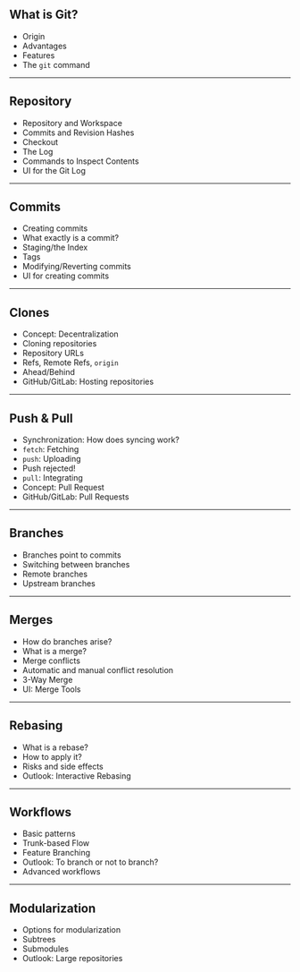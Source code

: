 ## What is Git?

 * Origin
 * Advantages
 * Features
 * The `git` command

---

## Repository

 * Repository and Workspace 
 * Commits and Revision Hashes
 * Checkout
 * The Log
 * Commands to Inspect Contents
 * UI for the Git Log

---

## Commits

 * Creating commits
 * What exactly is a commit?  
 * Staging/the Index
 * Tags
 * Modifying/Reverting commits
 * UI for creating commits

---

## Clones

 * Concept: Decentralization
 * Cloning repositories
 * Repository URLs
 * Refs, Remote Refs, `origin`
 * Ahead/Behind
 * GitHub/GitLab: Hosting repositories

---

## Push & Pull

 * Synchronization: How does syncing work?
 * `fetch`: Fetching
 * `push`: Uploading
 * Push rejected!
 * `pull`: Integrating
 * Concept: Pull Request
 * GitHub/GitLab: Pull Requests

---

## Branches

 * Branches point to commits
 * Switching between branches
 * Remote branches
 * Upstream branches

---

## Merges

 * How do branches arise?
 * What is a merge?
 * Merge conflicts
 * Automatic and manual conflict resolution
 * 3-Way Merge
 * UI: Merge Tools

---

## Rebasing

 * What is a rebase?
 * How to apply it?
 * Risks and side effects
 * Outlook: Interactive Rebasing

---

## Workflows

 * Basic patterns
 * Trunk-based Flow
 * Feature Branching
 * Outlook: To branch or not to branch?
 * Advanced workflows

---

## Modularization

 * Options for modularization
 * Subtrees
 * Submodules
 * Outlook: Large repositories


